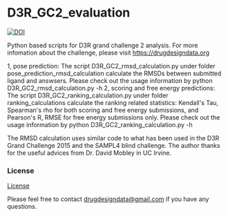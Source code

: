 [license]: https://github.com/drugdata/D3R_GC2_evaluation/blob/master/LICENSE

# D3R_GC2_evaluation

[![DOI](https://zenodo.org/badge/85742402.svg)](https://zenodo.org/badge/latestdoi/85742402)

Python based scripts for D3R grand challenge 2 analysis.
For more infomation about the challenge, please visit https://drugdesigndata.org

1, pose prediction:
    The script D3R_GC2_rmsd_calculation.py under folder pose_prediction_rmsd_calculation calculate the RMSDs between submitted ligand and answsers.
    Please check out the usage information by python D3R_GC2_rmsd_calculation.py -h
2, scoring and free energy predictions:
    The script D3R_GC2_ranking_calculation.py under folder ranking_calculations calculate the ranking related statistics: Kendall's Tau, Spearman's rho for both scoring and free energy submissions, and Pearson's R, RMSE for free energy submissions only. 
    Please check out the usage information by python D3R_GC2_ranking_calculation.py -h

The RMSD calculation uses similar code to what has been used in the D3R Grand Challenge 2015 and the SAMPL4 blind challenge. The author thanks for the useful advices from Dr. David Mobley in UC Irvine.

### License

[License][license]

Please feel free to contact drugdesigndata@gmail.com if you have any questions.
